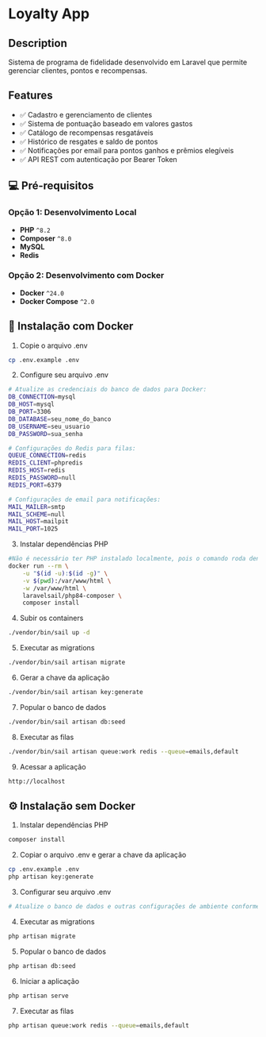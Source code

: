# Loyalty App

## Description

Sistema de programa de fidelidade desenvolvido em Laravel que permite gerenciar clientes, pontos e recompensas.

## Features

- ✅ Cadastro e gerenciamento de clientes
- ✅ Sistema de pontuação baseado em valores gastos
- ✅ Catálogo de recompensas resgatáveis
- ✅ Histórico de resgates e saldo de pontos
- ✅ Notificações por email para pontos ganhos e prêmios elegíveis
- ✅ API REST com autenticação por Bearer Token

## 💻 Pré-requisitos

### Opção 1: Desenvolvimento Local
* **PHP** `^8.2`
* **Composer** `^8.0`
* **MySQL**
* **Redis**

### Opção 2: Desenvolvimento com Docker
* **Docker** `^24.0`
* **Docker Compose** `^2.0`

## 🐋 Instalação com Docker

1. Copie o arquivo .env
```bash
cp .env.example .env
```

2. Configure seu arquivo .env
```bash
# Atualize as credenciais do banco de dados para Docker:
DB_CONNECTION=mysql
DB_HOST=mysql
DB_PORT=3306
DB_DATABASE=seu_nome_do_banco
DB_USERNAME=seu_usuario
DB_PASSWORD=sua_senha

# Configurações do Redis para filas:
QUEUE_CONNECTION=redis
REDIS_CLIENT=phpredis
REDIS_HOST=redis
REDIS_PASSWORD=null
REDIS_PORT=6379

# Configurações de email para notificações:
MAIL_MAILER=smtp
MAIL_SCHEME=null
MAIL_HOST=mailpit
MAIL_PORT=1025
```

3. Instalar dependências PHP
```bash
#Não é necessário ter PHP instalado localmente, pois o comando roda dentro de um container Docker.
docker run --rm \
    -u "$(id -u):$(id -g)" \
    -v $(pwd):/var/www/html \
    -w /var/www/html \
    laravelsail/php84-composer \
    composer install
```

4. Subir os containers
```bash
./vendor/bin/sail up -d
```

5. Executar as migrations
```bash
./vendor/bin/sail artisan migrate
```

6. Gerar a chave da aplicação
```bash
./vendor/bin/sail artisan key:generate
```

7. Popular o banco de dados
```bash
./vendor/bin/sail artisan db:seed
```

8. Executar as filas
```bash
./vendor/bin/sail artisan queue:work redis --queue=emails,default
```

9. Acessar a aplicação
```bash
http://localhost
```

## ⚙️ Instalação sem Docker

1. Instalar dependências PHP
```bash
composer install
```

2. Copiar o arquivo .env e gerar a chave da aplicação
```bash
cp .env.example .env
php artisan key:generate
```

3. Configurar seu arquivo .env
```bash
# Atualize o banco de dados e outras configurações de ambiente conforme necessário
```

4. Executar as migrations
```bash
php artisan migrate
```

5. Popular o banco de dados
```bash
php artisan db:seed
```

6. Iniciar a aplicação
```bash
php artisan serve
```

7. Executar as filas
```bash
php artisan queue:work redis --queue=emails,default
```
